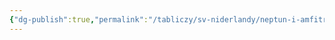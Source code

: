 ```yaml
---
{"dg-publish":true,"permalink":"/tabliczy/sv-niderlandy/neptun-i-amfitrita/","dgPassFrontmatter":true}
---
```



